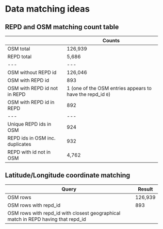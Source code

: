Data matching ideas
===================

REPD and OSM matching count table
--------

|  | Counts |
|---|---|
| OSM total | 126,939|
| REPD total | 5,686 |
|---|---|
| OSM without REPD id | 126,046|
| OSM with REPD id | 893|
| OSM with REPD id not in REPD | 1 (one of the OSM entries appears to have the repd_id `0`)|
| OSM with REPD id in REPD |892 |
|---|---|
| Unique REPD ids in OSM | 924 |
| REPD ids in OSM inc. duplicates | 932 |
| REPD with id not in OSM |4,762|

Latitude/Longitude coordinate matching
------

| Query | Result |
|---|---|
| OSM rows | 126,939|
| OSM rows with repd_id | 893 |
| OSM rows with repd_id with closest geographical match in REPD having that repd_id | |
